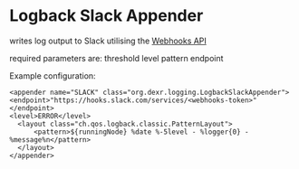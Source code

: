 <h1>Logback Slack Appender</h1>

writes log output to Slack utilising the <a href="https://api.slack.com/incoming-webhooks">Webhooks API</a>

required parameters are:
threshold level
pattern
endpoint

Example configuration:

    <appender name="SLACK" class="org.dexr.logging.LogbackSlackAppender">
    <endpoint>"https://hooks.slack.com/services/<webhooks-token>"</endpoint>
    <level>ERROR</level>
      <layout class="ch.qos.logback.classic.PatternLayout">
          <pattern>${runningNode} %date %-5level - %logger{0} - %message%n</pattern>
      </layout>
    </appender>        
